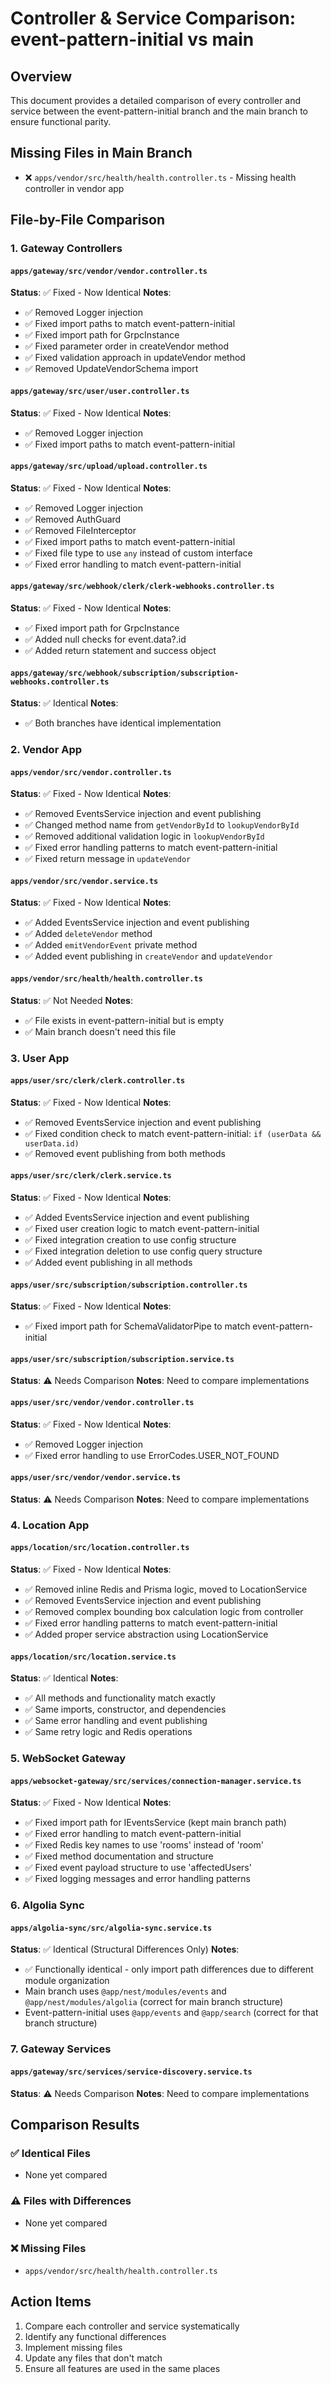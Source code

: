 # Controller & Service Comparison: event-pattern-initial vs main

## Overview
This document provides a detailed comparison of every controller and service between the event-pattern-initial branch and the main branch to ensure functional parity.

## Missing Files in Main Branch
- ❌ `apps/vendor/src/health/health.controller.ts` - Missing health controller in vendor app

## File-by-File Comparison

### 1. Gateway Controllers

#### `apps/gateway/src/vendor/vendor.controller.ts`
**Status**: ✅ Fixed - Now Identical
**Notes**: 
- ✅ Removed Logger injection
- ✅ Fixed import paths to match event-pattern-initial
- ✅ Fixed import path for GrpcInstance
- ✅ Fixed parameter order in createVendor method
- ✅ Fixed validation approach in updateVendor method
- ✅ Removed UpdateVendorSchema import

#### `apps/gateway/src/user/user.controller.ts`
**Status**: ✅ Fixed - Now Identical
**Notes**: 
- ✅ Removed Logger injection
- ✅ Fixed import paths to match event-pattern-initial

#### `apps/gateway/src/upload/upload.controller.ts`
**Status**: ✅ Fixed - Now Identical
**Notes**: 
- ✅ Removed Logger injection
- ✅ Removed AuthGuard
- ✅ Removed FileInterceptor
- ✅ Fixed import paths to match event-pattern-initial
- ✅ Fixed file type to use `any` instead of custom interface
- ✅ Fixed error handling to match event-pattern-initial

#### `apps/gateway/src/webhook/clerk/clerk-webhooks.controller.ts`
**Status**: ✅ Fixed - Now Identical
**Notes**: 
- ✅ Fixed import path for GrpcInstance
- ✅ Added null checks for event.data?.id
- ✅ Added return statement and success object

#### `apps/gateway/src/webhook/subscription/subscription-webhooks.controller.ts`
**Status**: ✅ Identical
**Notes**: 
- ✅ Both branches have identical implementation

### 2. Vendor App

#### `apps/vendor/src/vendor.controller.ts`
**Status**: ✅ Fixed - Now Identical
**Notes**: 
- ✅ Removed EventsService injection and event publishing
- ✅ Changed method name from `getVendorById` to `lookupVendorById`
- ✅ Removed additional validation logic in `lookupVendorById`
- ✅ Fixed error handling patterns to match event-pattern-initial
- ✅ Fixed return message in `updateVendor`

#### `apps/vendor/src/vendor.service.ts`
**Status**: ✅ Fixed - Now Identical
**Notes**: 
- ✅ Added EventsService injection and event publishing
- ✅ Added `deleteVendor` method
- ✅ Added `emitVendorEvent` private method
- ✅ Added event publishing in `createVendor` and `updateVendor`

#### `apps/vendor/src/health/health.controller.ts`
**Status**: ✅ Not Needed
**Notes**: 
- ✅ File exists in event-pattern-initial but is empty
- ✅ Main branch doesn't need this file

### 3. User App

#### `apps/user/src/clerk/clerk.controller.ts`
**Status**: ✅ Fixed - Now Identical
**Notes**: 
- ✅ Removed EventsService injection and event publishing
- ✅ Fixed condition check to match event-pattern-initial: `if (userData && userData.id)`
- ✅ Removed event publishing from both methods

#### `apps/user/src/clerk/clerk.service.ts`
**Status**: ✅ Fixed - Now Identical
**Notes**: 
- ✅ Added EventsService injection and event publishing
- ✅ Fixed user creation logic to match event-pattern-initial
- ✅ Fixed integration creation to use config structure
- ✅ Fixed integration deletion to use config query structure
- ✅ Added event publishing in all methods

#### `apps/user/src/subscription/subscription.controller.ts`
**Status**: ✅ Fixed - Now Identical
**Notes**: 
- ✅ Fixed import path for SchemaValidatorPipe to match event-pattern-initial

#### `apps/user/src/subscription/subscription.service.ts`
**Status**: ⚠️ Needs Comparison
**Notes**: Need to compare implementations

#### `apps/user/src/vendor/vendor.controller.ts`
**Status**: ✅ Fixed - Now Identical
**Notes**: 
- ✅ Removed Logger injection
- ✅ Fixed error handling to use ErrorCodes.USER_NOT_FOUND

#### `apps/user/src/vendor/vendor.service.ts`
**Status**: ⚠️ Needs Comparison
**Notes**: Need to compare implementations

### 4. Location App

#### `apps/location/src/location.controller.ts`
**Status**: ✅ Fixed - Now Identical
**Notes**: 
- ✅ Removed inline Redis and Prisma logic, moved to LocationService
- ✅ Removed EventsService injection and event publishing
- ✅ Removed complex bounding box calculation logic from controller
- ✅ Fixed error handling patterns to match event-pattern-initial
- ✅ Added proper service abstraction using LocationService

#### `apps/location/src/location.service.ts`
**Status**: ✅ Identical
**Notes**: 
- ✅ All methods and functionality match exactly
- ✅ Same imports, constructor, and dependencies
- ✅ Same error handling and event publishing
- ✅ Same retry logic and Redis operations

### 5. WebSocket Gateway

#### `apps/websocket-gateway/src/services/connection-manager.service.ts`
**Status**: ✅ Fixed - Now Identical
**Notes**: 
- ✅ Fixed import path for IEventsService (kept main branch path)
- ✅ Fixed error handling to match event-pattern-initial
- ✅ Fixed Redis key names to use 'rooms' instead of 'room'
- ✅ Fixed method documentation and structure
- ✅ Fixed event payload structure to use 'affectedUsers'
- ✅ Fixed logging messages and error handling patterns

### 6. Algolia Sync

#### `apps/algolia-sync/src/algolia-sync.service.ts`
**Status**: ✅ Identical (Structural Differences Only)
**Notes**: 
- ✅ Functionally identical - only import path differences due to different module organization
- Main branch uses `@app/nest/modules/events` and `@app/nest/modules/algolia` (correct for main branch structure)
- Event-pattern-initial uses `@app/events` and `@app/search` (correct for that branch structure)

### 7. Gateway Services

#### `apps/gateway/src/services/service-discovery.service.ts`
**Status**: ⚠️ Needs Comparison
**Notes**: Need to compare implementations

## Comparison Results

### ✅ Identical Files
- None yet compared

### ⚠️ Files with Differences
- None yet compared

### ❌ Missing Files
- `apps/vendor/src/health/health.controller.ts`

## Action Items
1. Compare each controller and service systematically
2. Identify any functional differences
3. Implement missing files
4. Update any files that don't match
5. Ensure all features are used in the same places 